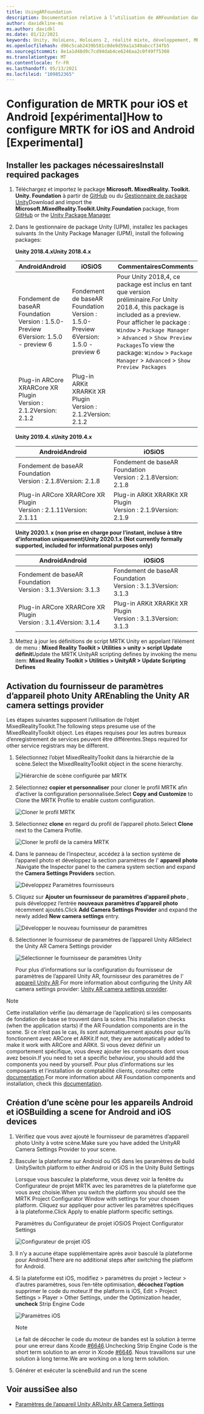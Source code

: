 ```yaml
---
title: UsingARFoundation
description: Documentation relative à l’utilisation de ARFoundation dans Unity
author: davidkline-ms
ms.author: davidkl
ms.date: 01/12/2021
keywords: Unity, HoloLens, HoloLens 2, réalité mixte, développement, MRTK, AR Core, kit AR
ms.openlocfilehash: d96c5cab2439b581c0de9d59a1a349abccf34fb5
ms.sourcegitcommit: 8e1a1d48d9c7cd94dab4ce6246aa2c0f49ff5308
ms.translationtype: MT
ms.contentlocale: fr-FR
ms.lasthandoff: 05/13/2021
ms.locfileid: "109852365"
---
```

# <a name="how-to-configure-mrtk-for-ios-and-android-experimental"></a><span data-ttu-id="b4924-104">Configuration de MRTK pour iOS et Android [expérimental]</span><span class="sxs-lookup"><span data-stu-id="b4924-104">How to configure MRTK for iOS and Android [Experimental]</span></span>

## <a name="install-required-packages"></a><span data-ttu-id="b4924-105">Installer les packages nécessaires</span><span class="sxs-lookup"><span data-stu-id="b4924-105">Install required packages</span></span>

1. <span data-ttu-id="b4924-106">Téléchargez et importez le package **Microsoft. MixedReality. Toolkit. Unity. Foundation** à partir de [GitHub](https://github.com/microsoft/MixedRealityToolkit-Unity/releases/tag/v2.3.0) ou du [Gestionnaire de package Unity](../configuration/usingupm.md)</span><span class="sxs-lookup"><span data-stu-id="b4924-106">Download and import the **Microsoft.MixedReality.Toolkit.Unity.Foundation** package, from [GitHub](https://github.com/microsoft/MixedRealityToolkit-Unity/releases/tag/v2.3.0) or the [Unity Package Manager](../configuration/usingupm.md)</span></span>

1. <span data-ttu-id="b4924-107">Dans le gestionnaire de package Unity (UPM), installez les packages suivants :</span><span class="sxs-lookup"><span data-stu-id="b4924-107">In the Unity Package Manager (UPM), install the following packages:</span></span>

    <span data-ttu-id="b4924-108">**Unity 2018.4.x**</span><span class="sxs-lookup"><span data-stu-id="b4924-108">**Unity 2018.4.x**</span></span>

    | <span data-ttu-id="b4924-109">**Android**</span><span class="sxs-lookup"><span data-stu-id="b4924-109">**Android**</span></span> | <span data-ttu-id="b4924-110">**iOS**</span><span class="sxs-lookup"><span data-stu-id="b4924-110">**iOS**</span></span> | <span data-ttu-id="b4924-111">Commentaires</span><span class="sxs-lookup"><span data-stu-id="b4924-111">Comments</span></span> |
    | --- | --- | --- |
    | <span data-ttu-id="b4924-112">Fondement de base</span><span class="sxs-lookup"><span data-stu-id="b4924-112">AR Foundation</span></span>  <br/> <span data-ttu-id="b4924-113">Version : 1.5.0-Preview 6</span><span class="sxs-lookup"><span data-stu-id="b4924-113">Version: 1.5.0 - preview 6</span></span> | <span data-ttu-id="b4924-114">Fondement de base</span><span class="sxs-lookup"><span data-stu-id="b4924-114">AR Foundation</span></span>  <br/> <span data-ttu-id="b4924-115">Version : 1.5.0-Preview 6</span><span class="sxs-lookup"><span data-stu-id="b4924-115">Version: 1.5.0 - preview 6</span></span> | <span data-ttu-id="b4924-116">Pour Unity 2018,4, ce package est inclus en tant que version préliminaire.</span><span class="sxs-lookup"><span data-stu-id="b4924-116">For Unity 2018.4, this package is included as a preview.</span></span> <span data-ttu-id="b4924-117">Pour afficher le package : `Window` > `Package Manager` > `Advanced` > `Show Preview Packages`</span><span class="sxs-lookup"><span data-stu-id="b4924-117">To view the package: `Window` > `Package Manager` > `Advanced` > `Show Preview Packages`</span></span> |
    | <span data-ttu-id="b4924-118">Plug-in ARCore XR</span><span class="sxs-lookup"><span data-stu-id="b4924-118">ARCore XR Plugin</span></span> <br/> <span data-ttu-id="b4924-119">Version : 2.1.2</span><span class="sxs-lookup"><span data-stu-id="b4924-119">Version: 2.1.2</span></span> | <span data-ttu-id="b4924-120">Plug-in ARKit XR</span><span class="sxs-lookup"><span data-stu-id="b4924-120">ARKit XR Plugin</span></span> <br/> <span data-ttu-id="b4924-121">Version : 2.1.2</span><span class="sxs-lookup"><span data-stu-id="b4924-121">Version: 2.1.2</span></span> | |

    <span data-ttu-id="b4924-122">**Unity 2019.4. x**</span><span class="sxs-lookup"><span data-stu-id="b4924-122">**Unity 2019.4.x**</span></span>

    | <span data-ttu-id="b4924-123">**Android**</span><span class="sxs-lookup"><span data-stu-id="b4924-123">**Android**</span></span> | <span data-ttu-id="b4924-124">**iOS**</span><span class="sxs-lookup"><span data-stu-id="b4924-124">**iOS**</span></span> |
    | --- | --- |
    | <span data-ttu-id="b4924-125">Fondement de base</span><span class="sxs-lookup"><span data-stu-id="b4924-125">AR Foundation</span></span>  <br/> <span data-ttu-id="b4924-126">Version : 2.1.8</span><span class="sxs-lookup"><span data-stu-id="b4924-126">Version: 2.1.8</span></span> |  <span data-ttu-id="b4924-127">Fondement de base</span><span class="sxs-lookup"><span data-stu-id="b4924-127">AR Foundation</span></span>  <br/> <span data-ttu-id="b4924-128">Version : 2.1.8</span><span class="sxs-lookup"><span data-stu-id="b4924-128">Version: 2.1.8</span></span> |
    | <span data-ttu-id="b4924-129">Plug-in ARCore XR</span><span class="sxs-lookup"><span data-stu-id="b4924-129">ARCore XR Plugin</span></span> <br/> <span data-ttu-id="b4924-130">Version : 2.1.11</span><span class="sxs-lookup"><span data-stu-id="b4924-130">Version: 2.1.11</span></span> | <span data-ttu-id="b4924-131">Plug-in ARKit XR</span><span class="sxs-lookup"><span data-stu-id="b4924-131">ARKit XR Plugin</span></span> <br/> <span data-ttu-id="b4924-132">Version : 2.1.9</span><span class="sxs-lookup"><span data-stu-id="b4924-132">Version: 2.1.9</span></span> |

    <span data-ttu-id="b4924-133">**Unity 2020.1. x (non prise en charge pour l’instant, incluse à titre d’information uniquement)**</span><span class="sxs-lookup"><span data-stu-id="b4924-133">**Unity 2020.1.x (Not currently formally supported, included for informational purposes only)**</span></span>

    | <span data-ttu-id="b4924-134">**Android**</span><span class="sxs-lookup"><span data-stu-id="b4924-134">**Android**</span></span> | <span data-ttu-id="b4924-135">**iOS**</span><span class="sxs-lookup"><span data-stu-id="b4924-135">**iOS**</span></span> |
    | --- | --- |
    | <span data-ttu-id="b4924-136">Fondement de base</span><span class="sxs-lookup"><span data-stu-id="b4924-136">AR Foundation</span></span>  <br/> <span data-ttu-id="b4924-137">Version : 3.1.3</span><span class="sxs-lookup"><span data-stu-id="b4924-137">Version: 3.1.3</span></span> |  <span data-ttu-id="b4924-138">Fondement de base</span><span class="sxs-lookup"><span data-stu-id="b4924-138">AR Foundation</span></span>  <br/> <span data-ttu-id="b4924-139">Version : 3.1.3</span><span class="sxs-lookup"><span data-stu-id="b4924-139">Version: 3.1.3</span></span> |
    | <span data-ttu-id="b4924-140">Plug-in ARCore XR</span><span class="sxs-lookup"><span data-stu-id="b4924-140">ARCore XR Plugin</span></span> <br/> <span data-ttu-id="b4924-141">Version : 3.1.4</span><span class="sxs-lookup"><span data-stu-id="b4924-141">Version: 3.1.4</span></span> | <span data-ttu-id="b4924-142">Plug-in ARKit XR</span><span class="sxs-lookup"><span data-stu-id="b4924-142">ARKit XR Plugin</span></span> <br/> <span data-ttu-id="b4924-143">Version : 3.1.3</span><span class="sxs-lookup"><span data-stu-id="b4924-143">Version: 3.1.3</span></span> |

1. <span data-ttu-id="b4924-144">Mettez à jour les définitions de script MRTK Unity en appelant l’élément de menu : **Mixed Reality Toolkit > Utilities > unity > script Update définit**</span><span class="sxs-lookup"><span data-stu-id="b4924-144">Update the MRTK UnityAR scripting defines by invoking the menu item: **Mixed Reality Toolkit > Utilities > UnityAR > Update Scripting Defines**</span></span>

## <a name="enabling-the-unity-ar-camera-settings-provider"></a><span data-ttu-id="b4924-145">Activation du fournisseur de paramètres d’appareil photo Unity AR</span><span class="sxs-lookup"><span data-stu-id="b4924-145">Enabling the Unity AR camera settings provider</span></span>

<span data-ttu-id="b4924-146">Les étapes suivantes supposent l’utilisation de l’objet MixedRealityToolkit.</span><span class="sxs-lookup"><span data-stu-id="b4924-146">The following steps presume use of the MixedRealityToolkit object.</span></span> <span data-ttu-id="b4924-147">Les étapes requises pour les autres bureaux d’enregistrement de services peuvent être différentes.</span><span class="sxs-lookup"><span data-stu-id="b4924-147">Steps required for other service registrars may be different.</span></span>

1. <span data-ttu-id="b4924-148">Sélectionnez l’objet MixedRealityToolkit dans la hiérarchie de la scène.</span><span class="sxs-lookup"><span data-stu-id="b4924-148">Select the MixedRealityToolkit object in the scene hierarchy.</span></span>

    ![Hiérarchie de scène configurée par MRTK](../features/images/MRTK_ConfiguredHierarchy.png)

1. <span data-ttu-id="b4924-150">Sélectionnez **copier et personnaliser** pour cloner le profil MRTK afin d’activer la configuration personnalisée.</span><span class="sxs-lookup"><span data-stu-id="b4924-150">Select **Copy and Customize** to Clone the MRTK Profile to enable custom configuration.</span></span>

    ![Cloner le profil MRTK](../features/images/camera-system/CloneProfileARFoundation.png)

1. <span data-ttu-id="b4924-152">Sélectionnez **clone** en regard du profil de l’appareil photo.</span><span class="sxs-lookup"><span data-stu-id="b4924-152">Select **Clone** next to the Camera Profile.</span></span>

    ![Cloner le profil de la caméra MRTK](../features/images/camera-system/CloneCameraProfileARFoundation.png)

1. <span data-ttu-id="b4924-154">Dans le panneau de l’inspecteur, accédez à la section système de l’appareil photo et développez la section paramètres de l' **appareil photo** .</span><span class="sxs-lookup"><span data-stu-id="b4924-154">Navigate the Inspector panel to the camera system section and expand the **Camera Settings Providers** section.</span></span>

    ![Développez Paramètres fournisseurs](../features/images/camera-system/ExpandProviders.png)

1. <span data-ttu-id="b4924-156">Cliquez sur **Ajouter un fournisseur de paramètres d’appareil photo** , puis développez l’entrée **nouveaux paramètres d’appareil photo** récemment ajoutés.</span><span class="sxs-lookup"><span data-stu-id="b4924-156">Click **Add Camera Settings Provider** and expand the newly added **New camera settings** entry.</span></span>

    ![Développer le nouveau fournisseur de paramètres](../features/images/camera-system/ExpandNewProvider.png)

1. <span data-ttu-id="b4924-158">Sélectionner le fournisseur de paramètres de l’appareil Unity AR</span><span class="sxs-lookup"><span data-stu-id="b4924-158">Select the Unity AR Camera Settings provider</span></span>

    ![Sélectionner le fournisseur de paramètres Unity](../features/images/camera-system/SelectUnityArSettings.png)

    <span data-ttu-id="b4924-160">Pour plus d’informations sur la configuration du fournisseur de paramètres de l’appareil Unity AR, fournisseur des paramètres de l' [appareil Unity AR](../features/camera-system/unity-ar-camera-settings.md).</span><span class="sxs-lookup"><span data-stu-id="b4924-160">For more information about configuring the Unity AR camera settings provider: [Unity AR camera settings provider](../features/camera-system/unity-ar-camera-settings.md).</span></span>

> [!NOTE]
> <span data-ttu-id="b4924-161">Cette installation vérifie (au démarrage de l’application) si les composants de fondation de base se trouvent dans la scène.</span><span class="sxs-lookup"><span data-stu-id="b4924-161">This installation checks (when the application starts) if the AR Foundation components are in the scene.</span></span> <span data-ttu-id="b4924-162">Si ce n’est pas le cas, ils sont automatiquement ajoutés pour qu’ils fonctionnent avec ARCore et ARKit.</span><span class="sxs-lookup"><span data-stu-id="b4924-162">If not, they are automatically added to make it work with ARCore and ARKit.</span></span>
> <span data-ttu-id="b4924-163">Si vous devez définir un comportement spécifique, vous devez ajouter les composants dont vous avez besoin.</span><span class="sxs-lookup"><span data-stu-id="b4924-163">If you need to set a specific behaviour, you should add the components you need by yourself.</span></span>
> <span data-ttu-id="b4924-164">Pour plus d’informations sur les composants et l’installation de comptabilité clients, consultez cette [documentation](https://docs.unity3d.com/Packages/com.unity.xr.arfoundation@2.2/manual/index.html#samples).</span><span class="sxs-lookup"><span data-stu-id="b4924-164">For more information about AR Foundation components and installation, check this [documentation](https://docs.unity3d.com/Packages/com.unity.xr.arfoundation@2.2/manual/index.html#samples).</span></span>

## <a name="building-a-scene-for-android-and-ios-devices"></a><span data-ttu-id="b4924-165">Création d’une scène pour les appareils Android et iOS</span><span class="sxs-lookup"><span data-stu-id="b4924-165">Building a scene for Android and iOS devices</span></span>

1. <span data-ttu-id="b4924-166">Vérifiez que vous avez ajouté le fournisseur de paramètres d’appareil photo Unity à votre scène.</span><span class="sxs-lookup"><span data-stu-id="b4924-166">Make sure you have added the UnityAR Camera Settings Provider to your scene.</span></span>

1. <span data-ttu-id="b4924-167">Basculer la plateforme sur Android ou iOS dans les paramètres de build Unity</span><span class="sxs-lookup"><span data-stu-id="b4924-167">Switch platform to either Android or iOS in the Unity Build Settings</span></span>

    <span data-ttu-id="b4924-168">Lorsque vous basculez la plateforme, vous devez voir la fenêtre du Configurateur de projet MRTK avec les paramètres de la plateforme que vous avez choisie.</span><span class="sxs-lookup"><span data-stu-id="b4924-168">When you switch the platform you should see the MRTK Project Configurator Window with settings for your chosen platform.</span></span>  <span data-ttu-id="b4924-169">Cliquez sur appliquer pour activer les paramètres spécifiques à la plateforme.</span><span class="sxs-lookup"><span data-stu-id="b4924-169">Click Apply to enable platform specific settings.</span></span>

    <span data-ttu-id="b4924-170">Paramètres du Configurateur de projet iOS</span><span class="sxs-lookup"><span data-stu-id="b4924-170">iOS Project Configurator Settings</span></span>

    ![Configurateur de projet iOS](../features/images/camera-system/MRTKProjectConfigurator.png)

1. <span data-ttu-id="b4924-172">Il n’y a aucune étape supplémentaire après avoir basculé la plateforme pour Android.</span><span class="sxs-lookup"><span data-stu-id="b4924-172">There are no additional steps after switching the platform for Android.</span></span>

1. <span data-ttu-id="b4924-173">Si la plateforme est iOS, modifiez > paramètres du projet > lecteur > d’autres paramètres, sous l’en-tête optimisation, **décochez l’option** supprimer le code du moteur.</span><span class="sxs-lookup"><span data-stu-id="b4924-173">If the platform is iOS, Edit > Project Settings > Player > Other Settings, under the Optimization header, **uncheck** Strip Engine Code</span></span>

    ![Paramètres iOS](../features/images/camera-system/UncheckStripEngineCodeiOS.png)

    > [!NOTE]
    > <span data-ttu-id="b4924-175">Le fait de décocher le code du moteur de bandes est la solution à terme pour une erreur dans Xcode [#6646](https://github.com/microsoft/MixedRealityToolkit-Unity/issues/6646).</span><span class="sxs-lookup"><span data-stu-id="b4924-175">Unchecking Strip Engine Code is the short term solution to an error in Xcode [#6646](https://github.com/microsoft/MixedRealityToolkit-Unity/issues/6646).</span></span>  <span data-ttu-id="b4924-176">Nous travaillons sur une solution à long terme.</span><span class="sxs-lookup"><span data-stu-id="b4924-176">We are working on a long term solution.</span></span>

1. <span data-ttu-id="b4924-177">Générer et exécuter la scène</span><span class="sxs-lookup"><span data-stu-id="b4924-177">Build and run the scene</span></span>

## <a name="see-also"></a><span data-ttu-id="b4924-178">Voir aussi</span><span class="sxs-lookup"><span data-stu-id="b4924-178">See also</span></span>

- [<span data-ttu-id="b4924-179">Paramètres de l’appareil Unity AR</span><span class="sxs-lookup"><span data-stu-id="b4924-179">Unity AR Camera Settings</span></span>](../features/camera-system/unity-ar-camera-settings.md)
